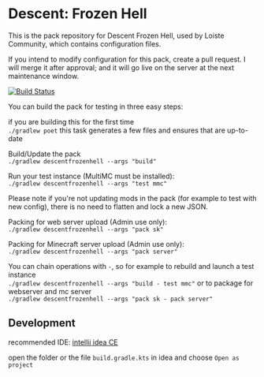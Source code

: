 # Descent: Frozen Hell
This is the pack repository for Descent Frozen Hell, used by Loiste Community, which contains configuration files.

If you intend to modify configuration for this pack, create a pull request.
I will merge it after approval; and it will go live on the server at the next maintenance window.

[![Build Status](https://dev.azure.com/josephmarsden/DescentPacks/_apis/build/status/CitadelCore.DescentPacks?branchName=master)](https://dev.azure.com/josephmarsden/DescentPacks/_build/latest?definitionId=1&branchName=master)

You can build the pack for testing in three easy steps:

if you are building this for the first time \
`./gradlew poet`
this task generates a few files and ensures that are up-to-date

Build/Update the pack \
`./gradlew descentfrozenhell --args "build"`

Run your test instance (MultiMC must be installed): \
`./gradlew descentfrozenhell --args "test mmc"`

Please note if you're not updating mods in the pack (for example to test with new config), there is no need to flatten and lock a new JSON.

Packing for web server upload (Admin use only): \
`./gradlew descentfrozenhell --args "pack sk"`

Packing for Minecraft server upload (Admin use only): \
`./gradlew descentfrozenhell --args "pack server"`

You can chain operations with `-`, so for example to rebuild and launch a test instance \
`./gradlew descentfrozenhell --args "build - test mmc"`
or to package for webserver and mc server \
`./gradlew descentfrozenhell --args "pack sk - pack server"`

## Development

recommended IDE: [intellij idea CE](https://www.jetbrains.com/idea/download/)

open the folder or the file `build.gradle.kts` in idea and choose `Open as project`
